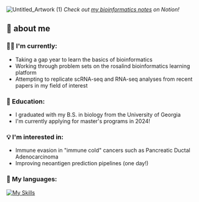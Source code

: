 ![Untitled_Artwork (1)](https://github.com/lenarayneallen/lenarayneallen/assets/124638335/8f1e607f-49e9-45e3-a11b-eae9e27c0cb8)
_Check out [my bioinformatics notes](https://fluffy-adasaurus-ac9.notion.site/Lena-s-bioinformatics-notes-b0f9872b936f416487f18474ede29ba9) on Notion!_
## 🧪 about me
### 👩‍💻 I'm currently:
* Taking a gap year to learn the basics of bioinformatics 
* Working through problem sets on the rosalind bioinformatics learning platform
* Attempting to replicate scRNA-seq and RNA-seq analyses from recent papers in my field of interest

### 📘 Education:
* I graduated with my B.S. in biology from the University of Georgia
* I'm currently applying for master's programs in 2024!
  
### 💡 I'm interested in:
* Immune evasion in "immune cold" cancers such as Pancreatic Ductal Adenocarcinoma
* Improving neoantigen prediction pipelines (one day!)

### 🌟 My languages:
[![My Skills](https://skillicons.dev/icons?i=r,python&theme=light)](https://skillicons.dev)


<!--
**lenarayneallen/lenarayneallen** is a ✨ _special_ ✨ repository because its `README.md` (this file) appears on your GitHub profile.

Here are some ideas to get you started:

- 🔭 I’m currently working on ...
- 🌱 I’m currently learning ...
- 👯 I’m looking to collaborate on ...
- 🤔 I’m looking for help with ...
- 💬 Ask me about ...
- 📫 How to reach me: ...
- 😄 Pronouns: ...
- ⚡ Fun fact: ...
-->
